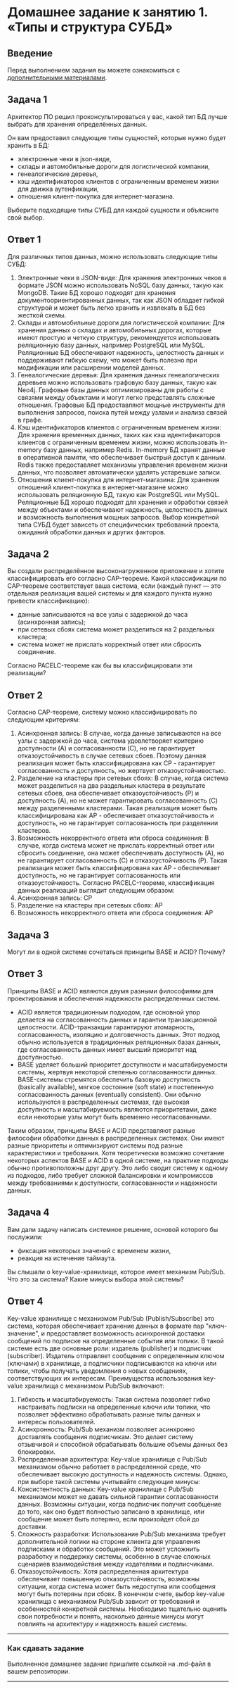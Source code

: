 # Домашнее задание к занятию 1. «Типы и структура СУБД»

## Введение

Перед выполнением задания вы можете ознакомиться с 
[дополнительными материалами](https://github.com/netology-code/virt-homeworks/tree/virt-11/additional).

## Задача 1

Архитектор ПО решил проконсультироваться у вас, какой тип БД 
лучше выбрать для хранения определённых данных.

Он вам предоставил следующие типы сущностей, которые нужно будет хранить в БД:

- электронные чеки в json-виде,
- склады и автомобильные дороги для логистической компании,
- генеалогические деревья,
- кэш идентификаторов клиентов с ограниченным временем жизни для движка аутенфикации,
- отношения клиент-покупка для интернет-магазина.

Выберите подходящие типы СУБД для каждой сущности и объясните свой выбор.

## Ответ 1

Для различных типов данных, можно использовать следующие типы СУБД:
1. Электронные чеки в JSON-виде:
Для хранения электронных чеков в формате JSON можно использовать NoSQL базу данных, такую как MongoDB. Такие БД хорошо подходят для хранения документоориентированных данных, так как JSON обладает гибкой структурой и может быть легко хранить и извлекать в БД без жесткой схемы.
2. Склады и автомобильные дороги для логистической компании:
Для хранения данных о складах и автомобильных дорогах, которые имеют простую и четкую структуру, рекомендуется использовать реляционную базу данных, например PostgreSQL или MySQL. Реляционные БД обеспечивают надежность, целостность данных и поддерживают гибкую схему, что может быть полезно при модификации или расширении моделей данных.
3. Генеалогические деревья:
Для хранения данных генеалогических деревьев можно использовать графовую базу данных, такую как Neo4j. Графовые базы данных оптимизированы для работы с связями между объектами и могут легко представлять сложные отношения. Графовые БД предоставляют мощные инструменты для выполнения запросов, поиска путей между узлами и анализа связей в графе.
4. Кэш идентификаторов клиентов с ограниченным временем жизни:
Для хранения временных данных, таких как кэш идентификаторов клиентов с ограниченным временем жизни, можно использовать in-memory базу данных, например Redis. In-memory БД хранят данные в оперативной памяти, что обеспечивает быстрый доступ к данным. Redis также предоставляет механизмы управления временем жизни данных, что позволяет автоматически удалять устаревшие записи.
5. Отношения клиент-покупка для интернет-магазина:
Для хранения отношений клиент-покупка в интернет-магазине можно использовать реляционную БД, такую как PostgreSQL или MySQL. Реляционные БД хорошо подходят для хранения и обработки связей между объектами и обеспечивают надежность, целостность данных и возможность выполнения мощных запросов.
Выбор конкретной типа СУБД будет зависеть от специфических требований проекта, ожиданий обработки данных и других факторов.

## Задача 2

Вы создали распределённое высоконагруженное приложение и хотите классифицировать его согласно 
CAP-теореме. Какой классификации по CAP-теореме соответствует ваша система, если 
(каждый пункт — это отдельная реализация вашей системы и для каждого пункта нужно привести классификацию):

- данные записываются на все узлы с задержкой до часа (асинхронная запись);
- при сетевых сбоях система может разделиться на 2 раздельных кластера;
- система может не прислать корректный ответ или сбросить соединение.

Согласно PACELC-теореме как бы вы классифицировали эти реализации?

## Ответ 2

Согласно CAP-теореме, систему можно классифицировать по следующим критериям:
1. Асинхронная запись:
В случае, когда данные записываются на все узлы с задержкой до часа, система удовлетворяет критерию доступности (A) и согласованности (C), но не гарантирует отказоустойчивость в случае сетевых сбоев. Поэтому данная реализация может быть классифицирована как CP - гарантирует согласованность и доступность, но жертвует отказоустойчивостью.
2. Разделение на кластеры при сетевых сбоях:
В случае, когда система может разделиться на два раздельных кластера в результате сетевых сбоев, она обеспечивает отказоустойчивость (P) и доступность (A), но не может гарантировать согласованность (C) между разделенными кластерами. Такая реализация может быть классифицирована как AP - обеспечивает отказоустойчивость и доступность, но не гарантирует согласованность при разделении кластеров.
3. Возможность некорректного ответа или сброса соединения:
В случае, когда система может не прислать корректный ответ или сбросить соединение, она может обеспечивать доступность (A), но не гарантирует согласованность (C) и отказоустойчивость (P). Такая реализация может быть классифицирована как AP - обеспечивает доступность, но не гарантирует согласованность или отказоустойчивость.
Согласно PACELC-теореме, классификация данных реализаций выглядит следующим образом:
1. Асинхронная запись: CP
2. Разделение на кластеры при сетевых сбоях: AP
3. Возможность некорректного ответа или сброса соединения: AP

## Задача 3

Могут ли в одной системе сочетаться принципы BASE и ACID? Почему?

## Ответ 3

Принципы BASE и ACID являются двумя разными философиями для проектирования и обеспечения надежности распределенных систем.

* ACID является традиционным подходом, где основной упор делается на согласованность данных и гарантии транзакционной целостности. ACID-транзакции гарантируют атомарность, согласованность, изоляцию и долговечность данных. Этот подход обычно используется в традиционных реляционных базах данных, где согласованность данных имеет высший приоритет над доступностью.
* BASE уделяет больший приоритет доступности и масштабируемости системы, жертвуя некоторой степенью согласованности данных. BASE-системы стремятся обеспечить базовую доступность (basically available), мягкое состояние (soft state) и постепенную согласованность данных (eventually consistent). Они обычно используются в распределенных системах, где высокая доступность и масштабируемость являются приоритетами, даже если некоторые узлы могут быть временно несогласованными.

Таким образом, принципы BASE и ACID представляют разные философии обработки данных в распределенных системах. Они имеют разные приоритеты и оптимизируют системы под разные характеристики и требования. Хотя теоретически возможно сочетание некоторых аспектов BASE и ACID в одной системе, на практике подходы обычно противоположны друг другу. Это либо сводит систему к одному из подходов, либо требует сложной балансировки и компромиссов между требованиями к доступности, согласованности и надежности данных.

## Задача 4

Вам дали задачу написать системное решение, основой которого бы послужили:

- фиксация некоторых значений с временем жизни,
- реакция на истечение таймаута.

Вы слышали о key-value-хранилище, которое имеет механизм Pub/Sub. 
Что это за система? Какие минусы выбора этой системы?

## Ответ 4
Key-value хранилище с механизмом Pub/Sub (Publish/Subscribe) это система, которая обеспечивает хранение данных в формате пар "ключ-значение", и предоставляет возможность асинхронной доставки сообщений по подписке на определенные события или топики.
В такой системе есть две основные роли: издатель (publisher) и подписчик (subscriber). Издатель отправляет сообщения с определенным ключом (ключами) в хранилище, а подписчики подписываются на ключи или топики, чтобы получать уведомления о новых сообщениях, соответствующих их интересам.
Преимущества использования key-value хранилища с механизмом Pub/Sub включают:
1. Гибкость и масштабируемость: Такая система позволяет гибко настраивать подписки на определенные ключи или топики, что позволяет эффективно обрабатывать разные типы данных и интересы пользователей.
2. Асинхронность: Pub/Sub механизм позволяет асинхронно доставлять сообщения подписчикам. Это делает систему отзывчивой и способной обрабатывать большие объемы данных без блокировки.
3. Распределенная архитектура: Key-value хранилище с Pub/Sub механизмом обычно работает в распределенной среде, что обеспечивает высокую доступность и надежность системы. 
Однако, при выборе такой системы учитывайте следующие минусы:
1. Консистентность данных: Key-value хранилище с Pub/Sub механизмом может не давать сильной гарантии согласованности данных. Возможны ситуации, когда подписчик получит сообщение до того, как оно будет полностью записано в хранилище, или сообщение может быть потеряно, если произойдет сбой до доставки. 
2. Сложность разработки: Использование Pub/Sub механизма требует дополнительной логики на стороне клиента для управления подписками и обработки сообщений. Это может усложнить разработку и поддержку системы, особенно в случае сложных сценариев взаимодействия между издателями и подписчиками.
3. Отказоустойчивость: Хотя распределенная архитектура обеспечивает повышенную отказоустойчивость, возможны ситуации, когда система может быть недоступна или сообщения могут быть потеряны при сбоях.
В конечном счете, выбор key-value хранилища с механизмом Pub/Sub зависит от требований и особенностей конкретной системы. Необходимо тщательно оценить свои потребности и понять, насколько данные минусы могут повлиять на архитектуру и надежность вашей системы.

---

### Как cдавать задание

Выполненное домашнее задание пришлите ссылкой на .md-файл в вашем репозитории.

---


